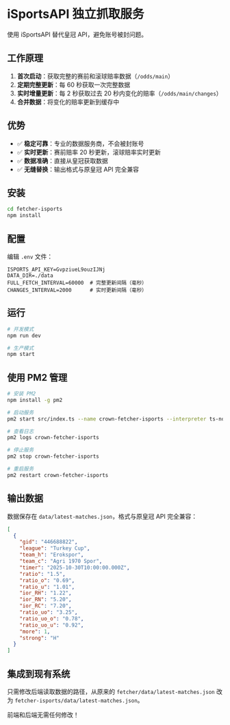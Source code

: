 # iSportsAPI 独立抓取服务

使用 iSportsAPI 替代皇冠 API，避免账号被封问题。

## 工作原理

1. **首次启动**：获取完整的赛前和滚球赔率数据（`/odds/main`）
2. **定期完整更新**：每 60 秒获取一次完整数据
3. **实时增量更新**：每 2 秒获取过去 20 秒内变化的赔率（`/odds/main/changes`）
4. **合并数据**：将变化的赔率更新到缓存中

## 优势

- ✅ **稳定可靠**：专业的数据服务商，不会被封账号
- ✅ **实时更新**：赛前赔率 20 秒更新，滚球赔率实时更新
- ✅ **数据准确**：直接从皇冠获取数据
- ✅ **无缝替换**：输出格式与原皇冠 API 完全兼容

## 安装

```bash
cd fetcher-isports
npm install
```

## 配置

编辑 `.env` 文件：

```env
ISPORTS_API_KEY=GvpziueL9ouzIJNj
DATA_DIR=./data
FULL_FETCH_INTERVAL=60000  # 完整更新间隔（毫秒）
CHANGES_INTERVAL=2000      # 实时更新间隔（毫秒）
```

## 运行

```bash
# 开发模式
npm run dev

# 生产模式
npm start
```

## 使用 PM2 管理

```bash
# 安装 PM2
npm install -g pm2

# 启动服务
pm2 start src/index.ts --name crown-fetcher-isports --interpreter ts-node

# 查看日志
pm2 logs crown-fetcher-isports

# 停止服务
pm2 stop crown-fetcher-isports

# 重启服务
pm2 restart crown-fetcher-isports
```

## 输出数据

数据保存在 `data/latest-matches.json`，格式与原皇冠 API 完全兼容：

```json
[
  {
    "gid": "446688822",
    "league": "Turkey Cup",
    "team_h": "Erokspor",
    "team_c": "Agri 1970 Spor",
    "timer": "2025-10-30T10:00:00.000Z",
    "ratio": "1.5",
    "ratio_o": "0.69",
    "ratio_u": "1.01",
    "ior_RH": "1.22",
    "ior_RN": "5.20",
    "ior_RC": "7.20",
    "ratio_uo": "3.25",
    "ratio_uo_o": "0.78",
    "ratio_uo_u": "0.92",
    "more": 1,
    "strong": "H"
  }
]
```

## 集成到现有系统

只需修改后端读取数据的路径，从原来的 `fetcher/data/latest-matches.json` 改为 `fetcher-isports/data/latest-matches.json`。

前端和后端无需任何修改！

